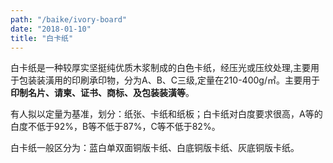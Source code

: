 ```yaml
---
path: "/baike/ivory-board"
date: "2018-01-10"
title: "白卡纸"
---
```


白卡纸是一种较厚实坚挺纯优质木浆制成的白色卡纸，经压光或压纹处理,主要用于包装装潢用的印刷承印物，分为A、B、C三级,定量在210-400g/㎡。主要用于**印制名片、请柬、证书、商标、及包装装潢等**。   

有人拟以定量为基准，划分：纸张、卡纸和纸板；白卡纸对白度要求很高，A等的白度不低于92%，B等不低于87%，C等不低于82%。   

白卡纸一般区分为：蓝白单双面铜版卡纸、白底铜版卡纸、灰底铜版卡纸。   



